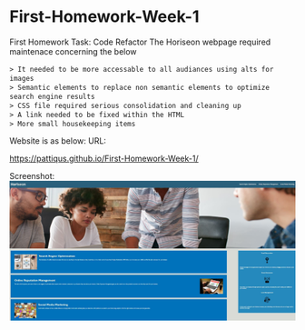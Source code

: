 # First-Homework-Week-1
First Homework Task: Code Refactor
The Horiseon webpage required maintenace concerning the below

    > It needed to be more accessable to all audiances using alts for images
    > Semantic elements to replace non semantic elements to optimize search engine results
    > CSS file required serious consolidation and cleaning up
    > A link needed to be fixed within the HTML
    > More small housekeeping items

Website is as below:
URL:

https://pattiqus.github.io/First-Homework-Week-1/

Screenshot:
![FixedHoriseon](/assets/images/FixedSite.JPG)

